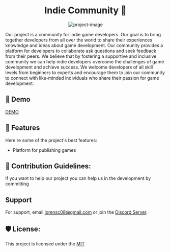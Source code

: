<h1 align="center" id="title">Indie Community 🚀</h1>

<p align="center"><img src="https://media.discordapp.net/attachments/962460257970425917/1087896766671757453/image.png?width=943&amp;height=423" alt="project-image"></p>

<p id="description">Our project is a community for indie game developers. Our goal is to bring together developers from all over the world to share their experiences knowledge and ideas about game development. Our community provides a platform for developers to collaborate ask questions and seek feedback from their peers. We believe that by fostering a supportive and inclusive community we can help indie developers overcome the challenges of game development and achieve success. We welcome developers of all skill levels from beginners to experts and encourage them to join our community to connect with like-minded individuals who share their passion for game development.</p>

<h2>🚀 Demo</h2>

[DEMO](DEMO)

  
  
<h2>🧐 Features</h2>

Here're some of the project's best features:

*   Platform for publishing games

<h2>🍰 Contribution Guidelines:</h2>

If you want to help our project you can help us in the development by committing

## Support

For support, email lorensc08@gmail.com or join the [Discord Server](https://discord.com/).


<h2>🛡️ License:</h2>

This project is licensed under the [MIT](https://choosealicense.com/licenses/mit/)
